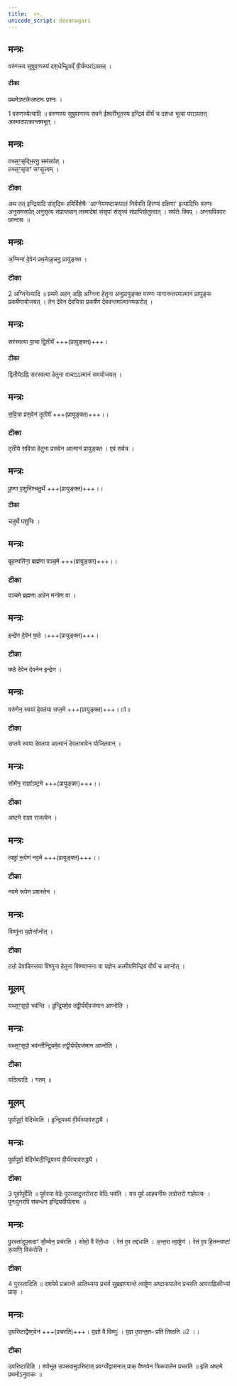 ```yaml
---
title:  ०१,
unicode_script: devanagari
---
```



## मन्त्रः
वरु॑णस्य सुषुवा॒णस्य॑ दश॒धेन्द्रि॒यव्ँ वी॒र्य॑म्परा॑ऽपतत् ।
#### टीका
प्रथमेऽष्टकेअष्टमः प्रश्नः ।

1 वरुणस्येत्यादि ॥ वरुणस्य सुषुवाणस्य सवने ईश्वरीभूतस्य इन्द्रियं वीर्यं च दशधा भूत्वा पराऽपतत् अस्मादपाक्रान्तमभूत् ।
## मन्त्रः
तथ्स॒ꣳ॒सृद्भि॒रनु॒ सम॑सर्पत् ।  
तथ्स॒ꣳ॒सृपाꣳ॑ सꣳसृ॒त्त्वम् ।

###  टीका

अथ तत् इन्द्रियादि संसृद्भिः हविर्विशेषैः 'आग्नेयमष्टाकपालं निर्वपति हिरण्यं दक्षिणा' इत्यादिभिः वरुणः अनुसमसर्पत् अनुसृत्य संप्राप्तवान् तस्मादेषां संसृपां संसृत्त्वं संप्राप्तिहेतुत्वात् । सर्पतेः क्विप् । अन्त्यविकारः छान्दसः ॥
## मन्त्रः
अ॒ग्निना॑ दे॒वेन॑ प्रथ॒मेऽह॒न्ननु॒ प्रायु॑ङ्क्त ।

###  टीका
2 अग्निनेत्यादि ॥ प्रथमे अहन् अह्नि अग्निना हेतुना अनुप्रायुङ्क्त वरुणः यागानन्तरमात्मानं प्रायुङ्क प्रकर्षेणायोजयत् । तेन देवेन देवयित्रा प्रकर्षेण देववन्तमात्मानमकरोत् ।
## मन्त्रः
सर॑स्वत्या वा॒चा द्वि॒तीये᳚ +++(प्रायुङ्क्त)+++।
#### टीका
द्वितीयेऽह्नि सरस्वत्या हेतुना वाचाऽऽत्मानं समयोजयत् ।
## मन्त्रः
स॒वि॒त्रा प्र॑स॒वेन॑ तृ॒तीये᳚ +++(प्रायुङ्क्त)+++।।

###  टीका
तृतीये सवित्रा हेतुना प्रसवेन आत्मानं प्रायुङ्क्त । एवं सर्वत्र ।
## मन्त्रः
पू॒ष्णा प॒शुभि॑श्चतु॒र्थे +++(प्रायुङ्क्त)+++।।

#### टीका
चतुर्थे पशुभिः ।
## मन्त्रः
बृह॒स्पति॑ना॒ ब्रह्म॑णा पञ्च॒मे +++(प्रायुङ्क्त)+++।।

###  टीका
पञ्चमे ब्रह्मणा अन्नेन मन्त्रेण वा ।
## मन्त्रः
इन्द्रे॑ण दे॒वेन॑ ष॒ष्ठे ।+++(प्रायुङ्क्त)+++।

###  टीका
षष्ठे देवेन देवनेन इन्द्रेण ।
## मन्त्रः
वरु॑णेन॒ स्वया॑ दे॒वत॑या सप्त॒मे +++(प्रायुङ्क्त)+++।॥1॥  

###  टीका
सप्तमे स्वया देवतया आत्मानं देवताभावेन योजितवान् ।
## मन्त्रः
सोमे॑न॒ राज्ञा᳚ऽष्ट॒मे +++(प्रायुङ्क्त)+++।।

###  टीका
अष्टमे राज्ञा राजत्वेन ।
## मन्त्रः
त्वष्ट्रा॑ रू॒पेण॑ नव॒मे +++(प्रायुङ्क्त)+++।।

###  टीका
नवमे रूपेण प्रशस्तेन ।
## मन्त्रः
विष्णु॑ना य॒ज्ञेना᳚प्नोत् ।

###  टीका
ततो देवादिमत्तया विष्णुना हेतुना विष्ण्वाप्मना वा यज्ञेन अत्मीयमिन्द्रियं वीर्यं च आप्नोत् ।
## मूलम्
यथ्स॒ꣳ॒सृपो॒ भव॑न्ति ।
इ॒न्द्रि॒यमे॒व तद्वी॒र्य॑य्ँयज॑मान आप्नोति ।
## मन्त्रः
यथ्स॒ꣳ॒सृपो॒ भव॑न्तीन्द्रि॒यमे॒व तद्वी॒र्य॑य्ँयज॑मान आप्नोति ।
###  टीका
यदित्यादि । गतम् ॥
## मूलम्
पूर्वा॑पूर्वा॒ वेदि॑र्भवति ।
इ॒न्द्रि॒यस्य॑ वी॒र्य॑स्याव॑रुद्ध्यै ।
## मन्त्रः
पूर्वा॑पूर्वा॒ वेदि॑र्भवती॒न्द्रि॒यस्य॑ वी॒र्य॑स्याव॑रुद्ध्यै ।
###  टीका
3 पूर्वापूर्वेति ॥ पूर्वस्या वेदेः पुरस्तादुत्तरोत्तरा वेदिः भवति । यत्र पूर्व आहवनीयः तत्रोत्तरो गार्हपत्यः । पुनःपुनरपि संबन्धेन इन्द्रियवीर्यलाभः ॥
## मन्त्रः
पु॒रस्ता॑दुप॒सदाꣳ॑ सौ॒म्येन॒ प्रच॑रति ।
सोमो॒ वै रे॑तो॒धाः ।
रेत॑ ए॒व तद्द॑धाति ।
अ॒न्त॒रा त्वा॒ष्ट्रेण॑ ।
रेत॑ ए॒व हि॒तन्त्वष्टा॑ रू॒पाणि॒ विक॑रोति ।

###  टीका
4 पुरस्तादिति ॥ दशपेये प्रक्रान्ते आतिथ्यया प्रचर्य सुब्रह्मण्यान्ते त्वाष्ट्रेण अष्टाकपालेन प्रचरति आपराह्निकीभ्यां प्राक् ।
## मन्त्रः
उ॒परि॑ष्टाद्वैष्ण॒वेन॑ +++(प्रचरति)+++।
य॒ज्ञो वै विष्णुः॑ ।
य॒ज्ञ ए॒वान्त॒तᳶ प्रति॑ तिष्ठति ॥2 ।।
###  टीका
उपरिष्टादिति । श्वोभूत उपसदामुपरिष्टात् प्रवर्ग्योद्वासनात् प्राक् वैष्णवेन त्रिकपालेन प्रचरति ॥
इति अष्टमे प्रथमोऽनुवाकः ॥  
